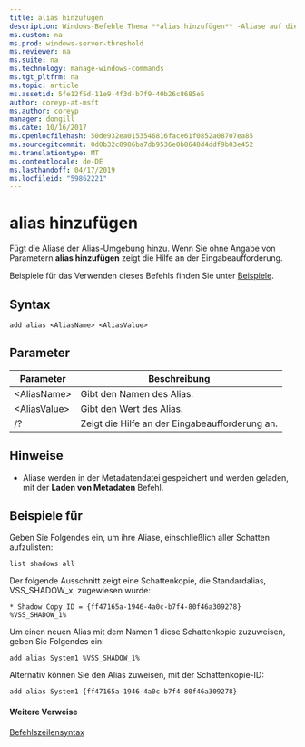 ```yaml
---
title: alias hinzufügen
description: Windows-Befehle Thema **alias hinzufügen** -Aliase auf die Alias-Umgebung hinzugefügt.
ms.custom: na
ms.prod: windows-server-threshold
ms.reviewer: na
ms.suite: na
ms.technology: manage-windows-commands
ms.tgt_pltfrm: na
ms.topic: article
ms.assetid: 5fe12f5d-11e9-4f3d-b7f9-40b26c8685e5
author: coreyp-at-msft
ms.author: coreyp
manager: dongill
ms.date: 10/16/2017
ms.openlocfilehash: 50de932ea0153546816face61f0852a08707ea85
ms.sourcegitcommit: 0d0b32c8986ba7db9536e0b8648d4ddf9b03e452
ms.translationtype: MT
ms.contentlocale: de-DE
ms.lasthandoff: 04/17/2019
ms.locfileid: "59862221"
---
```

# <a name="add-alias"></a>alias hinzufügen



Fügt die Aliase der Alias-Umgebung hinzu. Wenn Sie ohne Angabe von Parametern **alias hinzufügen** zeigt die Hilfe an der Eingabeaufforderung.

Beispiele für das Verwenden dieses Befehls finden Sie unter [Beispiele](#BKMK_examples).

## <a name="syntax"></a>Syntax

```
add alias <AliasName> <AliasValue>
```

## <a name="parameters"></a>Parameter

|Parameter|Beschreibung|
|---------|-----------|
|\<AliasName>|Gibt den Namen des Alias.|
|\<AliasValue>|Gibt den Wert des Alias.|
|/?|Zeigt die Hilfe an der Eingabeaufforderung an.|

## <a name="remarks"></a>Hinweise

-   Aliase werden in der Metadatendatei gespeichert und werden geladen, mit der **Laden von Metadaten** Befehl.

## <a name="BKMK_examples"></a>Beispiele für

Geben Sie Folgendes ein, um ihre Aliase, einschließlich aller Schatten aufzulisten:
```
list shadows all
```
Der folgende Ausschnitt zeigt eine Schattenkopie, die Standardalias, VSS_SHADOW_x, zugewiesen wurde:
```
* Shadow Copy ID = {ff47165a-1946-4a0c-b7f4-80f46a309278}
%VSS_SHADOW_1%
```
Um einen neuen Alias mit dem Namen 1 diese Schattenkopie zuzuweisen, geben Sie Folgendes ein:
```
add alias System1 %VSS_SHADOW_1%
```
Alternativ können Sie den Alias zuweisen, mit der Schattenkopie-ID:
```
add alias System1 {ff47165a-1946-4a0c-b7f4-80f46a309278}
```

#### <a name="additional-references"></a>Weitere Verweise

[Befehlszeilensyntax](command-line-syntax-key.md)
